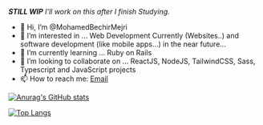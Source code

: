 
**_STILL WIP_** _I'll work on this after I finish Studying._

- 👋 Hi, I’m @MohamedBechirMejri
- 👀 I’m interested in ... Web Development Currently (Websites..) and software development (like mobile apps...) in the near future...
- 🌱 I’m currently learning ... Ruby on Rails
- 💞️ I’m looking to collaborate on ... ReactJS, NodeJS, TailwindCSS, Sass, Typescript and JavaScript projects
- 📫 How to reach me: [Email](mailto:mohamedbechir.mejri.dev@gmail.com)

<!---
MohamedBechirMejri/MohamedBechirMejri is a ✨ special ✨ repository because its `README.md` (this file) appears on your GitHub profile.
You can click the Preview link to take a look at your changes.
--->

[![Anurag's GitHub stats](https://github-readme-stats.vercel.app/api?username=MohamedBechirMejri&show_icons=true&theme=vue-dark)](https://github.com/anuraghazra/github-readme-stats)

[![Top Langs](https://github-readme-stats.vercel.app/api/top-langs/?username=MohamedBechirMejri&layout=compact&show_icons=true&theme=vue-dark)](https://github.com/anuraghazra/github-readme-stats)


